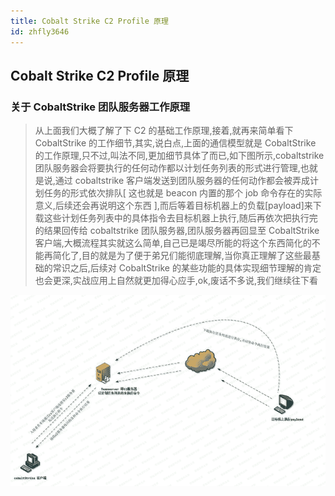 ```yaml
---
title: Cobalt Strike C2 Profile 原理
id: zhfly3646
---
```


## Cobalt Strike C2 Profile 原理

### 关于 CobaltStrike 团队服务器工作原理

> 从上面我们大概了解了下 C2 的基础工作原理,接着,就再来简单看下 CobaltStrike 的工作细节,其实,说白点,上面的通信模型就是 CobaltStrike 的工作原理,只不过,叫法不同,更加细节具体了而已,如下图所示,cobaltstrike 团队服务器会将要执行的任何动作都以计划任务列表的形式进行管理,也就是说,通过 cobaltstrike 客户端发送到团队服务器的任何动作都会被弄成计划任务的形式依次排队[ 这也就是 beacon 内置的那个 job 命令存在的实际意义,后续还会再说明这个东西 ],而后等着目标机器上的负载[payload]来下载这些计划任务列表中的具体指令去目标机器上执行,随后再依次把执行完的结果回传给 cobaltstrike 团队服务器,团队服务器再回显至 CobaltStrike 客户端,大概流程其实就这么简单,自己已是竭尽所能的将这个东西简化的不能再简化了,目的就是为了便于弟兄们能彻底理解,当你真正理解了这些最基础的常识之后,后续对 CobaltStrike 的某些功能的具体实现细节理解的肯定也会更深,实战应用上自然就更加得心应手,ok,废话不多说,我们继续往下看

![image](../img/ba4fdf561a8b1099f9c77f27b3107981.png)